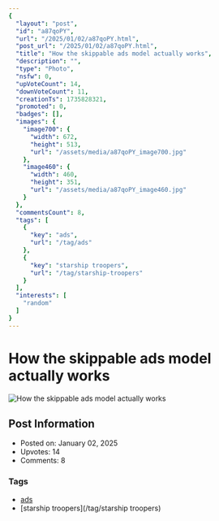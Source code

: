 ```yaml
---
{
  "layout": "post",
  "id": "a87qoPY",
  "url": "/2025/01/02/a87qoPY.html",
  "post_url": "/2025/01/02/a87qoPY.html",
  "title": "How the skippable ads model actually works",
  "description": "",
  "type": "Photo",
  "nsfw": 0,
  "upVoteCount": 14,
  "downVoteCount": 11,
  "creationTs": 1735828321,
  "promoted": 0,
  "badges": [],
  "images": {
    "image700": {
      "width": 672,
      "height": 513,
      "url": "/assets/media/a87qoPY_image700.jpg"
    },
    "image460": {
      "width": 460,
      "height": 351,
      "url": "/assets/media/a87qoPY_image460.jpg"
    }
  },
  "commentsCount": 8,
  "tags": [
    {
      "key": "ads",
      "url": "/tag/ads"
    },
    {
      "key": "starship troopers",
      "url": "/tag/starship-troopers"
    }
  ],
  "interests": [
    "random"
  ]
}
---
```


# How the skippable ads model actually works

![How the skippable ads model actually works](/assets/media/a87qoPY_image700.jpg)

## Post Information

- Posted on: January 02, 2025
- Upvotes: 14
- Comments: 8

### Tags

- [ads](/tag/ads)
- [starship troopers](/tag/starship troopers)
